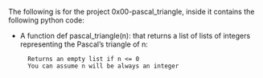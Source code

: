 The following is for the project 0x00-pascal_triangle, inside it contains the following python code:

* A function def pascal_triangle(n): that returns a list of lists of integers representing the Pascal’s triangle of n:


        Returns an empty list if n <= 0
        You can assume n will be always an integer
